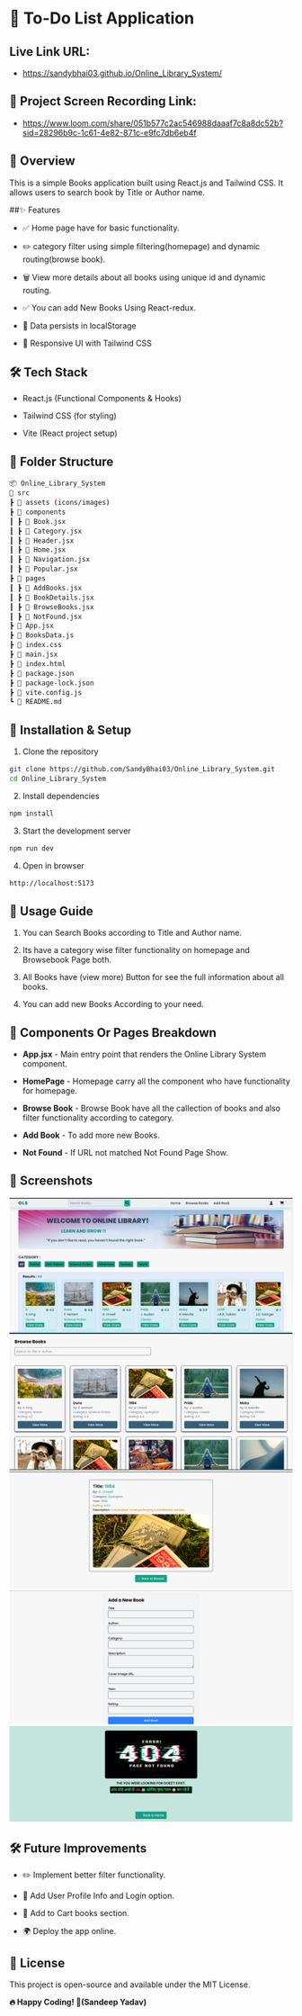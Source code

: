 # 📌 To-Do List Application

## Live Link URL:
- https://sandybhai03.github.io/Online_Library_System/

## 📸 Project Screen Recording Link:
- https://www.loom.com/share/051b577c2ac546988daaaf7c8a8dc52b?sid=28296b9c-1c61-4e82-871c-e9fc7db6eb4f
## 🚀 Overview

This is a simple Books application built using React.js and Tailwind CSS. It allows users to search book by Title or Author name.

##✨ Features

- ✅ Home page have for basic functionality.

- ✏️ category filter using simple filtering(homepage) and dynamic routing(browse book).

- 🗑️ View more details about all books using unique id and dynamic routing.

- ✅ You can add New Books Using React-redux.

- 💾 Data persists in localStorage

- 🎨 Responsive UI with Tailwind CSS

## 🛠️ Tech Stack

- React.js (Functional Components & Hooks)

- Tailwind CSS (for styling)

- Vite (React project setup)

## 📂 Folder Structure

```sh
📦 Online_Library_System
📂 src
┣ 📂 assets (icons/images)
┣ 📂 components
┃ ┣ 📄 Book.jsx
┃ ┣ 📄 Category.jsx
┃ ┣ 📄 Header.jsx
┃ ┣ 📄 Home.jsx
┃ ┣ 📄 Navigation.jsx
┃ ┣ 📄 Popular.jsx
┣ 📂 pages
┃ ┣ 📄 AddBooks.jsx
┃ ┣ 📄 BookDetails.jsx
┃ ┣ 📄 BrowseBooks.jsx
┃ ┣ 📄 NotFound.jsx
┣ 📄 App.jsx
┣ 📄 BooksData.js
┣ 📄 index.css
┣ 📄 main.jsx
┣ 📄 index.html
┣ 📄 package.json
┣ 📄 package-lock.json
┣ 📄 vite.config.js
┗ 📄 README.md
```

## 🚀 Installation & Setup

1.  Clone the repository

```sh
git clone https://github.com/SandyBhai03/Online_Library_System.git
cd Online_Library_System
```

2. Install dependencies

```sh
npm install
```

3. Start the development server

```sh
npm run dev
```

4. Open in browser

```sh
http://localhost:5173
```

## 📌 Usage Guide

1. You can Search Books according to Title and Author name.

2. Its have a category wise filter functionality on homepage and Browsebook Page both.

3. All Books have (view more) Button for see the full information about all books.

4. You can add new Books According to your need.

## 📜 Components Or Pages Breakdown

- **App.jsx** - Main entry point that renders the Online Library System component.

- **HomePage** - Homepage carry all the component who have functionality for homepage.

- **Browse Book** - Browse Book have all the callection of books and also filter functionality according to category.

- **Add Book** - To add more new Books.

- **Not Found** - If URL not matched Not Found Page Show.

## 📸 Screenshots
![React Online Library Management App Screenshot](https://github.com/SandyBhai03/Online_Library_System/blob/main/src/assets/Screenshot%20(217).png "Online Library Management App Screenshot1")
![React Online Library Management App Screenshot](https://github.com/SandyBhai03/Online_Library_System/blob/main/src/assets/Screenshot%20(218).png "Online Library Management App Screenshot2")
![React Online Library Management App Screenshot](https://github.com/SandyBhai03/Online_Library_System/blob/main/src/assets/Screenshot%20(219).png "Online Library Management App Screenshot3")
![React Online Library Management App Screenshot](https://github.com/SandyBhai03/Online_Library_System/blob/main/src/assets/Screenshot%20(220).png "Online Library Management App Screenshot4")
![React Online Library Management App Screenshot](https://github.com/SandyBhai03/Online_Library_System/blob/main/src/assets/Screenshot%20(221).png "Online Library Management App Screenshot5")

## 🛠️ Future Improvements

- ✏️ Implement better filter functionality.

- 🌟 Add User Profile Info and Login option.

- 🌟 Add to Cart books section.

- 🌍 Deploy the app online.

## 📜 License
This project is open-source and available under the MIT License.

**🔥 Happy Coding! 🚀(Sandeep Yadav)**